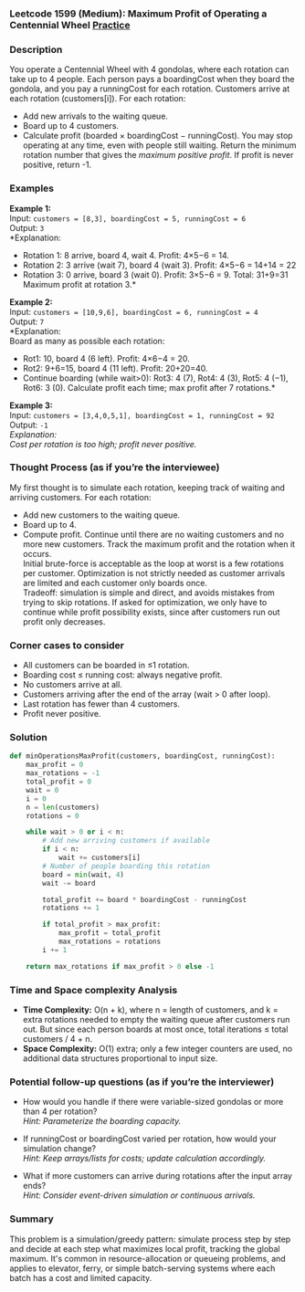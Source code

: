 ### Leetcode 1599 (Medium): Maximum Profit of Operating a Centennial Wheel [Practice](https://leetcode.com/problems/maximum-profit-of-operating-a-centennial-wheel)

### Description  
You operate a Centennial Wheel with 4 gondolas, where each rotation can take up to 4 people. Each person pays a boardingCost when they board the gondola, and you pay a runningCost for each rotation. Customers arrive at each rotation (customers[i]). For each rotation:
- Add new arrivals to the waiting queue.
- Board up to 4 customers.
- Calculate profit (boarded × boardingCost − runningCost).
You may stop operating at any time, even with people still waiting. Return the minimum rotation number that gives the *maximum positive profit*. If profit is never positive, return -1.

### Examples  

**Example 1:**  
Input: `customers = [8,3], boardingCost = 5, runningCost = 6`  
Output: `3`  
*Explanation:  
- Rotation 1: 8 arrive, board 4, wait 4. Profit: 4×5−6 = 14.  
- Rotation 2: 3 arrive (wait 7), board 4 (wait 3). Profit: 4×5−6 = 14+14 = 22  
- Rotation 3: 0 arrive, board 3 (wait 0). Profit: 3×5−6 = 9. Total: 31+9=31  
Maximum profit at rotation 3.*

**Example 2:**  
Input: `customers = [10,9,6], boardingCost = 6, runningCost = 4`  
Output: `7`  
*Explanation:  
Board as many as possible each rotation:
- Rot1: 10, board 4 (6 left). Profit: 4×6−4 = 20.
- Rot2: 9+6=15, board 4 (11 left). Profit: 20+20=40.
- Continue boarding (while wait>0): Rot3: 4 (7), Rot4: 4 (3), Rot5: 4 (−1), Rot6: 3 (0).
Calculate profit each time; max profit after 7 rotations.*

**Example 3:**  
Input: `customers = [3,4,0,5,1], boardingCost = 1, runningCost = 92`  
Output: `-1`  
*Explanation:  
Cost per rotation is too high; profit never positive.*

### Thought Process (as if you’re the interviewee)  
My first thought is to simulate each rotation, keeping track of waiting and arriving customers. For each rotation:
- Add new customers to the waiting queue.
- Board up to 4.
- Compute profit.
Continue until there are no waiting customers and no more new customers. Track the maximum profit and the rotation when it occurs.  
Initial brute-force is acceptable as the loop at worst is a few rotations per customer. Optimization is not strictly needed as customer arrivals are limited and each customer only boards once.  
Tradeoff: simulation is simple and direct, and avoids mistakes from trying to skip rotations. If asked for optimization, we only have to continue while profit possibility exists, since after customers run out profit only decreases.

### Corner cases to consider  
- All customers can be boarded in ≤1 rotation.
- Boarding cost ≤ running cost: always negative profit.
- No customers arrive at all.
- Customers arriving after the end of the array (wait > 0 after loop).
- Last rotation has fewer than 4 customers.
- Profit never positive.

### Solution

```python
def minOperationsMaxProfit(customers, boardingCost, runningCost):
    max_profit = 0
    max_rotations = -1
    total_profit = 0
    wait = 0
    i = 0
    n = len(customers)
    rotations = 0

    while wait > 0 or i < n:
        # Add new arriving customers if available
        if i < n:
            wait += customers[i]
        # Number of people boarding this rotation
        board = min(wait, 4)
        wait -= board

        total_profit += board * boardingCost - runningCost
        rotations += 1

        if total_profit > max_profit:
            max_profit = total_profit
            max_rotations = rotations
        i += 1

    return max_rotations if max_profit > 0 else -1
```

### Time and Space complexity Analysis  

- **Time Complexity:** O(n + k), where n = length of customers, and k = extra rotations needed to empty the waiting queue after customers run out. But since each person boards at most once, total iterations ≤ total customers / 4 + n.
- **Space Complexity:** O(1) extra; only a few integer counters are used, no additional data structures proportional to input size.

### Potential follow-up questions (as if you’re the interviewer)  

- How would you handle if there were variable-sized gondolas or more than 4 per rotation?  
  *Hint: Parameterize the boarding capacity.*

- If runningCost or boardingCost varied per rotation, how would your simulation change?  
  *Hint: Keep arrays/lists for costs; update calculation accordingly.*

- What if more customers can arrive during rotations after the input array ends?  
  *Hint: Consider event-driven simulation or continuous arrivals.*

### Summary
This problem is a simulation/greedy pattern: simulate process step by step and decide at each step what maximizes local profit, tracking the global maximum. It's common in resource-allocation or queueing problems, and applies to elevator, ferry, or simple batch-serving systems where each batch has a cost and limited capacity.